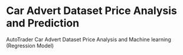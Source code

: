# Car Advert Dataset Price Analysis and Prediction
AutoTrader Car Advert Dataset Price Analysis and Machine learning (Regression Model)
